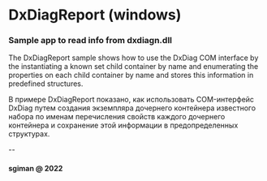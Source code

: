 # DxDiagReport (windows)

 ### Sample app to read info from dxdiagn.dll

The DxDiagReport sample shows how to use the DxDiag COM interface by the instantiating a known set child container by name
and enumerating the properties on each child container by name and stores this information in predefined structures.

В примере DxDiagReport показано, как использовать COM-интерфейс DxDiag путем создания экземпляра дочернего контейнера известного набора по именам
перечисления свойств каждого дочернего контейнера и сохранение этой информации в предопределенных структурах.

--
#### sgiman @ 2022
